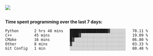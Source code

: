 [![](https://img.shields.io/badge/discord-jonatsp%234844-7289DA?logo=discord)](https://discord.com/users/239510668687048717)

##
**Time spent programming over the last 7 days:**
<!--START_SECTION:waka-->
```text
Python       2 hrs 48 mins   █████████████████▓░░░░░░░   70.11 % 
C++          45 mins         ████▓░░░░░░░░░░░░░░░░░░░░   19.09 % 
CMake        16 mins         █▓░░░░░░░░░░░░░░░░░░░░░░░   06.80 % 
Other        8 mins          ▓░░░░░░░░░░░░░░░░░░░░░░░░   03.33 % 
Git Config   1 min           ░░░░░░░░░░░░░░░░░░░░░░░░░   00.48 % 
```
<!--END_SECTION:waka-->
##
